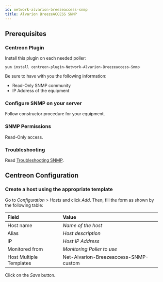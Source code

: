 ```yaml
---
id: network-alvarion-breezeaccess-snmp
title: Alvarion BreezeACCESS SNMP
---
```


## Prerequisites

### Centreon Plugin

Install this plugin on each needed poller:

``` shell
yum install centreon-plugin-Network-Alvarion-Breezeaccess-Snmp
```

Be sure to have with you the following information:

  - Read-Only SNMP community
  - IP Address of the equipment

### Configure SNMP on your server

Follow constructor procedure for your equipment.

### SNMP Permissions

Read-Only access.

### Troubleshooting

Read [Troubleshooting SNMP](../tutorials/troubleshooting-plugins#snmp-checks).

## Centreon Configuration

### Create a host using the appropriate template

Go to *Configuration \> Hosts* and click *Add*. Then, fill the form as shown by
the following table:

| Field                                | Value                                 |
| :----------------------------------- | :------------------------------------ |
| Host name                            | *Name of the host*                    |
| Alias                                | *Host description*                    |
| IP                                   | *Host IP Address*                     |
| Monitored from                       | *Monitoring Poller to use*            |
| Host Multiple Templates              | Net-Alvarion-Breezeaccess-SNMP-custom |

Click on the *Save* button.
